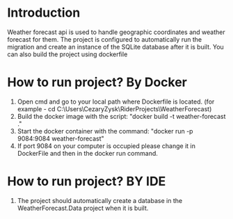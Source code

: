 # Introduction 
Weather forecast api is used to handle geographic coordinates and weather forecast for them.
The project is configured to automatically run the migration and create an instance of the SQLite database after it is built.
You can also build the project using dockerfile

# How to run project? By Docker
1. Open cmd and go to your local path where Dockerfile is located. (for example - cd C:\Users\CezaryZysk\RiderProjects\WeatherForecast)
2. Build the docker image with the script: "docker build -t weather-forecast ."
3. Start the docker container with the command: "docker run -p 9084:9084 weather-forecast"
4. If port 9084 on your computer is occupied please change it in DockerFile and then in the docker run command.

# How to run project? BY IDE
1. The project should automatically create a database in the WeatherForecast.Data project when it is built.



